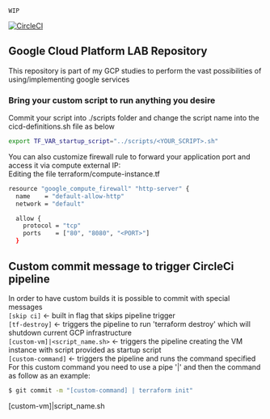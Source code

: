 `WIP`  



[![CircleCI](https://circleci.com/gh/dodopontocom/terraform-gcp-lab/tree/develop.svg?style=svg)](https://circleci.com/gh/dodopontocom/terraform-gcp-lab/tree/develop)

## Google Cloud Platform LAB Repository
This repository is part of my GCP studies to perform the vast possibilities of using/implementing google services  

### Bring your custom script to run anything you desire
Commit your script into ./scripts folder and change the script name into the cicd-definitions.sh file as below  

``` sh
export TF_VAR_startup_script="../scripts/<YOUR_SCRIPT>.sh"
```

You can also customize firewall rule to forward your application port and access it via compute external IP:<port>  
Editing the file terraform/compute-instance.tf  
``` sh
resource "google_compute_firewall" "http-server" {
  name    = "default-allow-http"
  network = "default"

  allow {
    protocol = "tcp"
    ports    = ["80", "8080", "<PORT>"]
  }
```

## Custom commit message to trigger CircleCi pipeline
In order to have custom builds it is possible to commit with special messages  
`[skip ci]` <- built in flag that skips pipeline trigger  
`[tf-destroy]` <- triggers the pipeline to run 'terraform destroy' which will shutdown current GCP infrastructure  
`[custom-vm]|<script_name.sh>` <- triggers the pipeline creating the VM instance with script provided as startup script  
`[custom-command]` <- triggers the pipeline and runs the command specified  
For this custom command you need to use a pipe '|' and then the command as follow as an example:  

``` sh
$ git commit -m "[custom-command] | terraform init"
```

[custom-vm]|script_name.sh
